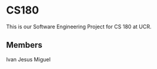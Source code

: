 # CS180

This is our Software Engineering Project for CS 180 at UCR.

## Members

Ivan
Jesus
Miguel
